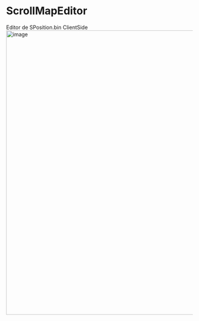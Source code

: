 # ScrollMapEditor
Editor de SPosition.bin ClientSide
<img width="1366" height="768" alt="image" src="https://github.com/user-attachments/assets/0d2bdc86-efe0-49fa-8edc-7cd418530171" />
